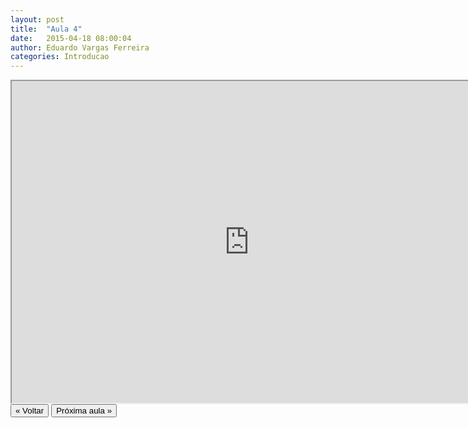 ```yaml
---
layout: post
title:  "Aula 4"
date:   2015-04-18 08:00:04
author: Eduardo Vargas Ferreira
categories: Introducao
---
```


<center>
<iframe width="760" height="515" src="https://www.youtube.com/embed/KfeqWODJbN0?autoplay=0"> </iframe>
</center>


<FORM>
<INPUT Type="BUTTON" align="left" Value="&laquo; Voltar" Onclick="window.location.href='https://eduardoleg.github.io/ML4all/1parte/'">
<INPUT Type="BUTTON" align="left" Value="Próxima aula &raquo;" Onclick="window.location.href='https://eduardoleg.github.io/ML4all/'">
</FORM>
